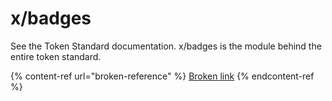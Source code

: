 # x/badges

See the Token Standard documentation. x/badges is the module behind the entire token standard.

{% content-ref url="broken-reference" %}
[Broken link](broken-reference)
{% endcontent-ref %}

